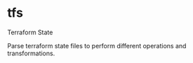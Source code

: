 # tfs
Terraform State

Parse terraform state files to perform different operations and transformations.
